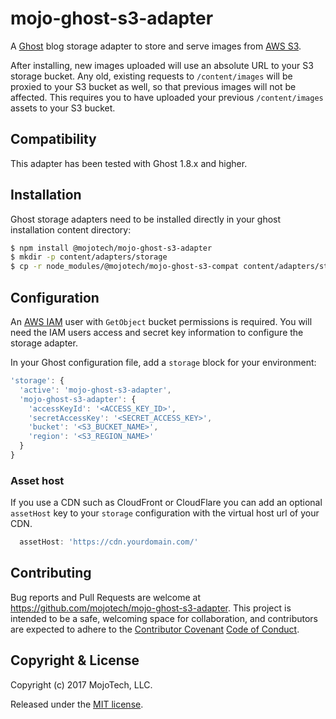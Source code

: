 # mojo-ghost-s3-adapter

A [Ghost][1] blog storage adapter to store and serve images from [AWS S3][2].

After installing, new images uploaded will use an absolute URL to your
S3 storage bucket.  Any old, existing requests to `/content/images` will be
proxied to your S3 bucket as well, so that previous images will not be affected.
This requires you to have uploaded your previous `/content/images` assets to
your S3 bucket.

## Compatibility

This adapter has been tested with Ghost 1.8.x and higher.

## Installation

Ghost storage adapters need to be installed directly in your ghost installation
content directory:

```bash
$ npm install @mojotech/mojo-ghost-s3-adapter
$ mkdir -p content/adapters/storage
$ cp -r node_modules/@mojotech/mojo-ghost-s3-compat content/adapters/storage
```
## Configuration

An [AWS IAM][3] user with `GetObject` bucket permissions is required.  You will need
the IAM users access and secret key information to configure the storage adapter.

In your Ghost configuration file, add a `storage` block for your environment:

```javascript
'storage': {
  'active': 'mojo-ghost-s3-adapter',
  'mojo-ghost-s3-adapter': {
    'accessKeyId': '<ACCESS_KEY_ID>',
    'secretAccessKey': '<SECRET_ACCESS_KEY>',
    'bucket': '<S3_BUCKET_NAME>',
    'region': '<S3_REGION_NAME>'
  }
}
```

### Asset host

If you use a CDN such as CloudFront or CloudFlare you can add an optional
`assetHost` key to your `storage` configuration with the virtual host url
of your CDN.

```javascript
  assetHost: 'https://cdn.yourdomain.com/'
```

## Contributing

Bug reports and Pull Requests are welcome at https://github.com/mojotech/mojo-ghost-s3-adapter. This project
is intended to be a safe, welcoming space for collaboration, and contributors are expected to adhere to the
[Contributor Covenant][4] [Code of Conduct](CODE_OF_CONDUCT.md).

## Copyright & License

Copyright (c) 2017 MojoTech, LLC.

Released under the [MIT license](LICENSE.md).

[1]: https://ghost.org/
[2]: https://aws.amazon.com/s3/
[3]: https://aws.amazon.com/iam/
[4]: https://www.contributor-covenant.org/
